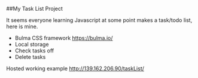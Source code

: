 ##My Task List Project

It seems everyone learning Javascript at some point makes a task/todo list, here is mine.

- Bulma CSS framework https://bulma.io/
- Local storage
- Check tasks off
- Delete tasks

Hosted working example http://139.162.206.90/taskList/